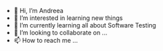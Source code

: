 - 👋 Hi, I’m Andreea
- 👀 I’m interested in learning new things 
- 🌱 I’m currently learning all about Software Testing
- 💞️ I’m looking to collaborate on ...
- 📫 How to reach me ...

<!---
AndreeaSerban17/AndreeaSerban17 is a ✨ special ✨ repository because its `README.md` (this file) appears on your GitHub profile.
You can click the Preview link to take a look at your changes.
--->
